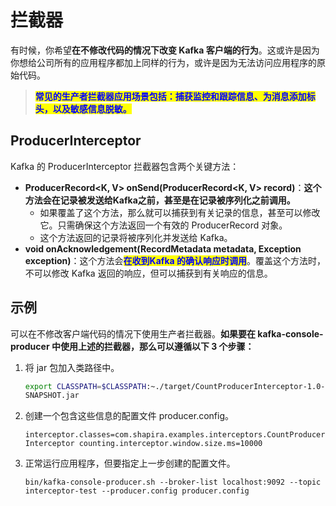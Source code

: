 # 拦截器

有时候，你希望**在不修改代码的情况下改变 Kafka 客户端的行为**。这或许是因为你想给公司所有的应用程序都加上同样的行为，或许是因为无法访问应用程序的原始代码。

> <mark style="color:blue;">**常见的生产者拦截器应用场景包括：捕获监控和跟踪信息、为消息添加标头，以及敏感信息脱敏。**</mark>

## ProducerInterceptor&#x20;

Kafka 的 ProducerInterceptor 拦截器包含两个关键方法：

* **ProducerRecord\<K, V> onSend(ProducerRecord\<K, V> record)**：**这个方法会在记录被发送给Kafka之前，甚至是在记录被序列化之前调用。**
  * 如果覆盖了这个方法，那么就可以捕获到有关记录的信息，甚至可以修改它。只需确保这个方法返回一个有效的 ProducerRecord 对象。
  * 这个方法返回的记录将被序列化并发送给 Kafka。
* **void onAcknowledgement(RecordMetadata metadata, Exception exception)**：这个方法会<mark style="color:blue;">**在收到Kafka 的确认响应时调用**</mark>。覆盖这个方法时，不可以修改 Kafka 返回的响应，但可以捕获到有关响应的信息。

## 示例

可以在不修改客户端代码的情况下使用生产者拦截器。**如果要在 kafka-console-producer 中使用上述的拦截器，那么可以遵循以下 3 个步骤：**

1.  将 jar 包加入类路径中。

    ```bash
    export CLASSPATH=$CLASSPATH:~./target/CountProducerInterceptor-1.0-
    SNAPSHOT.jar
    ```
2.  创建一个包含这些信息的配置文件 producer.config。

    ```properties
    interceptor.classes=com.shapira.examples.interceptors.CountProducer
    Interceptor counting.interceptor.window.size.ms=10000
    ```
3.  正常运行应用程序，但要指定上一步创建的配置文件。

    ```properties
    bin/kafka-console-producer.sh --broker-list localhost:9092 --topic
    interceptor-test --producer.config producer.config
    ```
